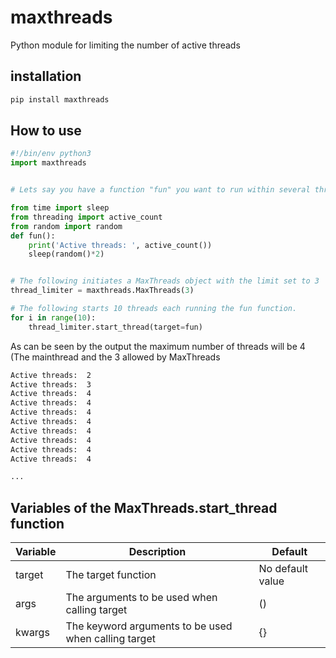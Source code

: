 # maxthreads

Python module for limiting the number of active threads


## installation

```sh
pip install maxthreads
```

## How to use

```python
#!/bin/env python3
import maxthreads


# Lets say you have a function "fun" you want to run within several threads at the same time.

from time import sleep
from threading import active_count
from random import random
def fun():
    print('Active threads: ', active_count())
    sleep(random()*2)


# The following initiates a MaxThreads object with the limit set to 3
thread_limiter = maxthreads.MaxThreads(3)

# The following starts 10 threads each running the fun function.
for i in range(10):
    thread_limiter.start_thread(target=fun)
```

As can be seen by the output the maximum number of threads will be 4 (The mainthread and the 3 allowed by MaxThreads

```sh
Active threads:  2
Active threads:  3
Active threads:  4
Active threads:  4
Active threads:  4
Active threads:  4
Active threads:  4
Active threads:  4
Active threads:  4
Active threads:  4

...
```

## Variables of the MaxThreads.start_thread function

Variable | Description | Default
---------|-------------|--------
target | The target function | No default value
args | The arguments to be used when calling target | ()
kwargs | The keyword arguments to be used when calling target | {}

